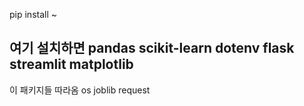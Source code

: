 pip install ~

여기 설치하면 
pandas
scikit-learn
dotenv
flask
streamlit
matplotlib
---------
이 패키지들 따라옴
os
joblib
request
 